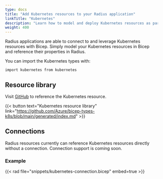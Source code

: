 ```yaml
---
type: docs
title: "Add Kubernetes resources to your Radius application"
linkTitle: "Kubernetes"
description: "Learn how to model and deploy Kubernetes resources as part of your application"
weight: 400
---
```


Radius applications are able to connect to and leverage Kubernetes resources with Bicep. Simply model your Kubernetes resources in Bicep and reference their properties in Radius.

You can import the Kubernetes types with:

```bicep
import kubernetes from kubernetes
```

## Resource library

Visit [GitHub](https://github.com/Azure/bicep-types-k8s/blob/main/generated/index.md) to reference the Kubernetes resource.

{{< button text="Kubernetes resource library" link="https://github.com/Azure/bicep-types-k8s/blob/main/generated/index.md" >}}

## Connections

Radius resources currently can reference Kubernetes resources directly without a connection. Connection support is coming soon.

### Example

{{< rad file="snippets/kubernetes-connection.bicep" embed=true >}}
